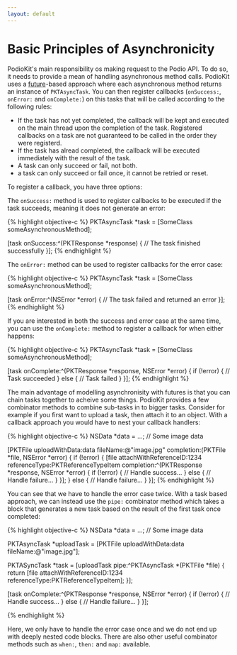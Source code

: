 ```yaml
---
layout: default
---
```

# Basic Principles of Asynchronicity

PodioKit's main responsibility os making request to the Podio API. To do so, it needs to provide a mean of handling asynchronous 
method calls. PodioKit uses a [future](http://en.wikipedia.org/wiki/Futures_and_promises)-based approach where each asynchronous method returns an instance of `PKTAsyncTask`. You can then register callbacks (`onSuccess:`, `onError:` and `onComplete:`) on this tasks that will be called according to the following rules:

* If the task has not yet completed, the callback will be kept and executed on the main thread upon the completion of the task. Registered callbacks on a task are not guaranteed to be called in the order they were registerd.
* If the task has alread completed, the callback will be executed immediately with the result of the task.
* A task can only succeed or fail, not both.
* a task can only succeed or fail once, it cannot be retried or reset.

To register a callback, you have three options:

The `onSuccess:` method is used to register callbacks to be executed if the task succeeds, meaning it does not generate an error:

{% highlight objective-c %}
PKTAsyncTask *task = [SomeClass someAsynchronousMethod];

[task onSuccess:^(PKTResponse *response) {
  // The task finished successfully
}];
{% endhighlight %}

The `onError:` method can be used to register callbacks for the error case:

{% highlight objective-c %}
PKTAsyncTask *task = [SomeClass someAsynchronousMethod];

[task onError:^(NSError *error) {
  // The task failed and returned an error
}];
{% endhighlight %}

If you are interested in both the success and error case at the same time, you can use the `onComplete:` method to register a callback for when either happens:

{% highlight objective-c %}
PKTAsyncTask *task = [SomeClass someAsynchronousMethod];

[task onComplete:^(PKTResponse *response, NSError *error) {
  if (!error) {
    // Task succeeded
  } else {
    // Task failed
  }
}];
{% endhighlight %}

The main advantage of modelling asynchronisity with futures is that you can chain tasks together to acheive some things. PodioKit provides a few combinator methods to combine sub-tasks in to bigger tasks. Consider for example if you first want to upload a task, then attach it to an object. With a callback approach you would have to nest your callback handlers:

{% highlight objective-c %}
NSData *data = ...; // Some image data

[PKTFile uploadWithData:data fileName:@"image.jpg" completion:(PKTFile *file, NSError *error) {
  if (!error) {
    [file attachWithReferenceID:1234 referenceType:PKTReferenceTypeItem completion:^(PKTResponse *response, NSError *error) {
      if (!error) {
        // Handle success...
      } else {
        // Handle failure...
      }
    }];
  } else {
    // Handle failure...
  }
}];
{% endhighlight %}

You can see that we have to handle the error case twice. With a task based approach, we can instead use the `pipe:` combinator method which takes a block that generates a new task based on the result of the first task once completed:

{% highlight objective-c %}
NSData *data = ...; // Some image data

PKTAsyncTask *uploadTask = [PKTFile uploadWithData:data fileName:@"image.jpg"];

PKTASyncTask *task = [uploadTask pipe:^PKTAsyncTask *(PKTFile *file) {
  return [file attachWithReferenceID:1234 referenceType:PKTReferenceTypeItem];
}];

[task onComplete:^(PKTResponse *response, NSError *error) {
  if (!error) {
    // Handle success...
  } else {
    // Handle failure...
  }
}];

{% endhighlight %}

Here, we only have to handle the error case once and we do not end up with deeply nested code blocks. There are also other useful combinator methods such as `when:`, `then:` and `map:` available.